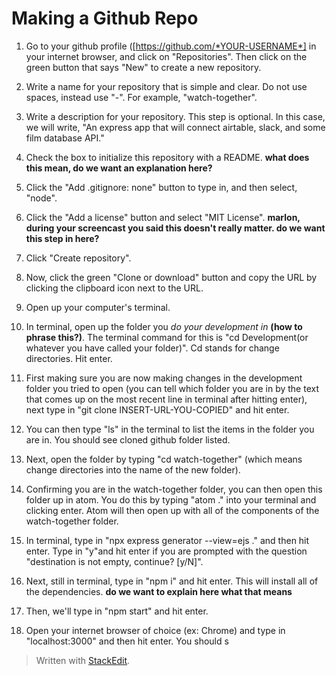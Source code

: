 
# Making a Github Repo

1. Go to your github profile ([https://github.com/*YOUR-USERNAME*] in your internet browser, and click on "Repositories". Then click on the green button that says "New" to create a new repository. 

2. Write a name for your repository that is simple and clear. Do not use spaces, instead use "-". For example, "watch-together".

3. Write a description for your repository. This step is optional. In this case, we will write, "An express app that will connect airtable, slack, and some film database API."

4. Check the box to initialize this repository with a README. **what does this mean, do we want an explanation here?**

5. Click the "Add .gitignore: none" button to type in, and then select, "node".

6. Click the "Add a license" button and select "MIT License". **marlon, during your screencast you said this doesn't really matter. do we want this step in here?**

7. Click "Create repository".

8. Now, click the green "Clone or download" button and copy the URL by clicking the clipboard icon next to the URL.

9. Open up your computer's terminal.
 
10. In terminal, open up the folder you *do your development in* **(how to phrase this?)**. The terminal command for this is "cd Development(or whatever you have called your folder)". Cd stands for change directories. Hit enter.

11. First making sure you are now making changes in the development folder you tried to open (you can tell which folder you are in by the text that comes up on the most recent line in terminal after hitting enter), next type in "git clone INSERT-URL-YOU-COPIED" and hit enter.

12. You can then type "ls" in the terminal to list the items in the folder you are in. You should see cloned github folder listed.

13. Next, open the folder by typing "cd watch-together" (which means change directories into the name of the new folder).

14. Confirming you are in the watch-together folder, you can then open this folder up in atom. You do this by typing "atom ." into your terminal and clicking enter. Atom will then open up with all of the components of the watch-together folder. 

15. In terminal, type in "npx express generator --view=ejs ." and then hit enter. Type in "y"and hit enter if you are prompted with the question "destination is not empty, continue? [y/N]".

16. Next, still in terminal, type in "npm i" and hit enter. This will install all of the dependencies. **do we want to explain here what that means**

17. Then, we'll type in "npm start" and hit enter. 

18. Open your internet browser of choice (ex: Chrome) and type in "localhost:3000" and then hit enter. You should s
> Written with [StackEdit](https://stackedit.io/).
<!--stackedit_data:
eyJoaXN0b3J5IjpbLTEzNDE2NzMwNTUsMTI3NzMxNzk0NSwtMT
QzMDE2MDE5MywyNTU1NjQwMTYsLTE2MTkyNzEwMDcsLTUwODUz
MDkzNCwtMTc2ODE2MzE3OCw1ODIyNjU2MTAsMjI1NDQ0Njg3LD
EzODM1Mjg4MjZdfQ==
-->